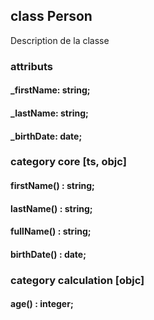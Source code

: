 ## class Person
Description de la classe

### attributs
#### _firstName: string;
#### _lastName:  string;
#### _birthDate: date;

### category core [ts, objc]
#### firstName() : string;
#### lastName()  : string;
#### fullName()  : string;
#### birthDate() : date;

### category calculation [objc]
#### age()       : integer;
